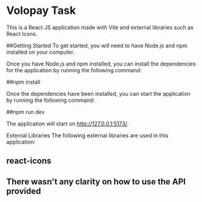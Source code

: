 # Volopay Task
This is a React JS application made with Vite and external libraries such as React Icons.

##Getting Started
To get started, you will need to have Node.js and npm installed on your computer.

Once you have Node.js and npm installed, you can install the dependencies for the application by running the following command:

##npm install

Once the dependencies have been installed, you can start the application by running the following command:

##npm run dev

The application will start on   http://127.0.0.1:5173/.

External Libraries
The following external libraries are used in this application:
## react-icons

## There wasn't any clarity on how to use the API provided
